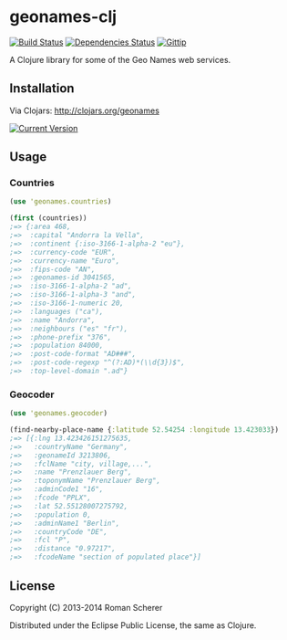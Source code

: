 # geonames-clj
  [![Build Status](https://travis-ci.org/r0man/geonames-clj.png)](https://travis-ci.org/r0man/geonames-clj)
  [![Dependencies Status](http://jarkeeper.com/r0man/geonames-clj/status.png)](http://jarkeeper.com/r0man/geonames-clj)
  [![Gittip](http://img.shields.io/gittip/r0man.svg)](https://www.gittip.com/r0man)

A Clojure library for some of the Geo Names web services.

## Installation

Via Clojars: http://clojars.org/geonames

[![Current Version](https://clojars.org/geonames-clj/latest-version.svg)](https://clojars.org/geonames-clj)

## Usage

### Countries

``` clj
(use 'geonames.countries)

(first (countries))
;=> {:area 468,
;=>  :capital "Andorra la Vella",
;=>  :continent {:iso-3166-1-alpha-2 "eu"},
;=>  :currency-code "EUR",
;=>  :currency-name "Euro",
;=>  :fips-code "AN",
;=>  :geonames-id 3041565,
;=>  :iso-3166-1-alpha-2 "ad",
;=>  :iso-3166-1-alpha-3 "and",
;=>  :iso-3166-1-numeric 20,
;=>  :languages ("ca"),
;=>  :name "Andorra",
;=>  :neighbours ("es" "fr"),
;=>  :phone-prefix "376",
;=>  :population 84000,
;=>  :post-code-format "AD###",
;=>  :post-code-regexp "^(?:AD)*(\\d{3})$",
;=>  :top-level-domain ".ad"}
```

### Geocoder

``` clj
(use 'geonames.geocoder)

(find-nearby-place-name {:latitude 52.54254 :longitude 13.423033})
;=> [{:lng 13.423426151275635,
;=>   :countryName "Germany",
;=>   :geonameId 3213806,
;=>   :fclName "city, village,...",
;=>   :name "Prenzlauer Berg",
;=>   :toponymName "Prenzlauer Berg",
;=>   :adminCode1 "16",
;=>   :fcode "PPLX",
;=>   :lat 52.55128007275792,
;=>   :population 0,
;=>   :adminName1 "Berlin",
;=>   :countryCode "DE",
;=>   :fcl "P",
;=>   :distance "0.97217",
;=>   :fcodeName "section of populated place"}]
```

## License

Copyright (C) 2013-2014 Roman Scherer

Distributed under the Eclipse Public License, the same as Clojure.
